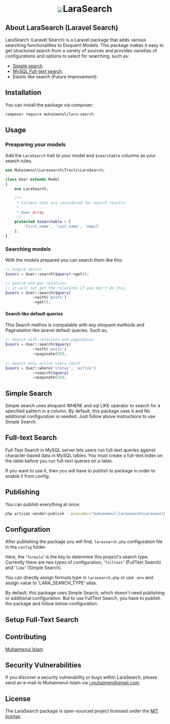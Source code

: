 <h1 align="center">
<img src="https://img.icons8.com/color/48/000000/search.png" align="center" >LaraSearch
</h1>
<!--  𝕷𝖆𝖗𝖆𝕾𝖊𝖆𝖗𝖈𝖍
<p align="center"></p>  -->

## About LaraSearch (Laravel Search)

LaraSearch (Laravel Search) is a Laravel package that adds various searching functionalities to Eloquent Models. This package makes it easy to get structured search from a variety of sources and provides varieties of configurations and options to select for searching, such as: 

- [Simple search](#).
- [MySQL Full-text search](#).
- Elastic like search (Future Improvement). 

## Installation

You can install the package via composer:
```bash
composer require muhaimenul/lara-search
```

## Usage
### Preaparing your models
Add the ```LaraSearch``` trait to your model and ```$searchable``` columns as your search rules.
```php
use Muhaimenul\Larasearch\Traits\LaraSearch;

class User extends Model
{
    use LaraSearch;

    /**
     * Columns that are considered for search results.
     *
     * @var array
     */
    protected $searchable = [
        'first_name', 'last_name', 'email'
    ];
}
```
### Searching models
With the models prepared you can search them like this:
```php
// Simple search
$users = User::search($query)->get();

// Search and get relations
// It will not get the relations if you don't do this
$users = User::search($query)
            ->with('posts')
            ->get();
```

#### Search like default queries
This Search methos is compatable with any eloquent methods and Paginatation like laravel default queries. Such as,
```php
// Search with relations and pagination
$users = User::search($query)
            ->with('posts')
            ->paginate(20);
            
// Search only active users check
$users = User::where('status', 'active')
            ->search($query)
            ->paginate(20);
```

## Simple Search
Simple search uses eloquent WHERE and sql LIKE operator to search for a specified pattern in a column. By default, this package uses it and  No additional configuration is needed. Just follow above instructions to use Simple Search.

## Full-text Search
Full-Text Search in MySQL server lets users run full-text queries against character-based data in MySQL tables. You must create a full-text index on the table before you run full-text queries on a table. 

If you want to use it, then you will have to publish to package in order to enable it from config.

## Publishing

You can publish everything at once:
```bash
php artisan vendor:publish --provider="muhaimenul\larasearch\LarasearchServiceProvider"
```
## Configuration

After publishing the package you will find, `larasearch.php` configuration file in the `config` folder.

Here, the '`formula`' is the key to determine this project's search type. Currently there are two types of configuration, '`fulltext`' (FullText Search) and '`like`' (Simple Search).

You can directly assign formula type in `larasearch.php` or use `.env` and assign value to 'LARA_SEARCH_TYPE' alias.

By default, this package uses Simple Search, which doesn't need publishing or additional configuration. But to use FullText Search, you have to publish the package and follow below configuration.

## Setup Full-Text Search


## Contributing

[Muhaimenul Islam](https://github.com/muhaimenul)
<!-- Thank you for considering contributing to the package! The contribution guide can be found in the [Documentation](#). -->

## Security Vulnerabilities

If you discover a security vulnerability or bugs within LaraSearch, please send an e-mail to Muhaimenul Islam via [i.muhaimen@gmail.com](mailto:i.muhaimen@gmail.com).

## License

The LaraSearch package is open-sourced project licensed under the [MIT license](https://opensource.org/licenses/MIT).
